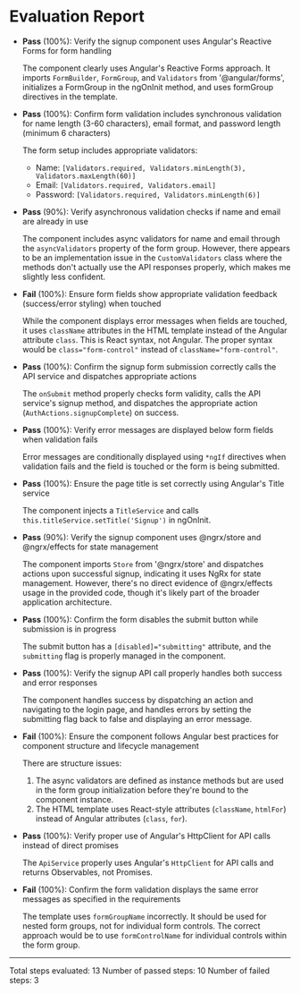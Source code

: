 # Evaluation Report

- **Pass** (100%): Verify the signup component uses Angular's Reactive Forms for form handling
  
  The component clearly uses Angular's Reactive Forms approach. It imports `FormBuilder`, `FormGroup`, and `Validators` from '@angular/forms', initializes a FormGroup in the ngOnInit method, and uses formGroup directives in the template.

- **Pass** (100%): Confirm form validation includes synchronous validation for name length (3-60 characters), email format, and password length (minimum 6 characters)
  
  The form setup includes appropriate validators:
  - Name: `[Validators.required, Validators.minLength(3), Validators.maxLength(60)]`
  - Email: `[Validators.required, Validators.email]`
  - Password: `[Validators.required, Validators.minLength(6)]`

- **Pass** (90%): Verify asynchronous validation checks if name and email are already in use
  
  The component includes async validators for name and email through the `asyncValidators` property of the form group. However, there appears to be an implementation issue in the `CustomValidators` class where the methods don't actually use the API responses properly, which makes me slightly less confident.

- **Fail** (100%): Ensure form fields show appropriate validation feedback (success/error styling) when touched
  
  While the component displays error messages when fields are touched, it uses `className` attributes in the HTML template instead of the Angular attribute `class`. This is React syntax, not Angular. The proper syntax would be `class="form-control"` instead of `className="form-control"`.

- **Pass** (100%): Confirm the signup form submission correctly calls the API service and dispatches appropriate actions
  
  The `onSubmit` method properly checks form validity, calls the API service's signup method, and dispatches the appropriate action (`AuthActions.signupComplete`) on success.

- **Pass** (100%): Verify error messages are displayed below form fields when validation fails
  
  Error messages are conditionally displayed using `*ngIf` directives when validation fails and the field is touched or the form is being submitted.

- **Pass** (100%): Ensure the page title is set correctly using Angular's Title service
  
  The component injects a `TitleService` and calls `this.titleService.setTitle('Signup')` in ngOnInit.

- **Pass** (90%): Verify the signup component uses @ngrx/store and @ngrx/effects for state management
  
  The component imports `Store` from '@ngrx/store' and dispatches actions upon successful signup, indicating it uses NgRx for state management. However, there's no direct evidence of @ngrx/effects usage in the provided code, though it's likely part of the broader application architecture.

- **Pass** (100%): Confirm the form disables the submit button while submission is in progress
  
  The submit button has a `[disabled]="submitting"` attribute, and the `submitting` flag is properly managed in the component.

- **Pass** (100%): Verify the signup API call properly handles both success and error responses
  
  The component handles success by dispatching an action and navigating to the login page, and handles errors by setting the submitting flag back to false and displaying an error message.

- **Fail** (100%): Ensure the component follows Angular best practices for component structure and lifecycle management
  
  There are structure issues:
  1. The async validators are defined as instance methods but are used in the form group initialization before they're bound to the component instance.
  2. The HTML template uses React-style attributes (`className`, `htmlFor`) instead of Angular attributes (`class`, `for`).

- **Pass** (100%): Verify proper use of Angular's HttpClient for API calls instead of direct promises
  
  The `ApiService` properly uses Angular's `HttpClient` for API calls and returns Observables, not Promises.

- **Fail** (100%): Confirm the form validation displays the same error messages as specified in the requirements
  
  The template uses `formGroupName` incorrectly. It should be used for nested form groups, not for individual form controls. The correct approach would be to use `formControlName` for individual controls within the form group.

---

Total steps evaluated: 13
Number of passed steps: 10
Number of failed steps: 3